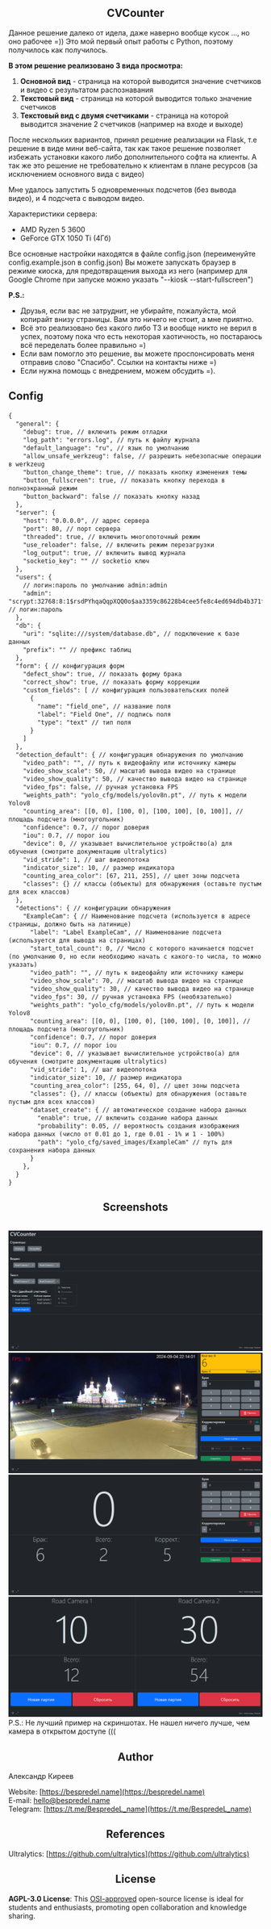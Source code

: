## <div align="center">CVCounter</div>
Данное решение далеко от идела, даже наверно вообще кусок ..., но оно рабочее =))
Это мой первый опыт работы с Python, поэтому получилось как получилось.


**В этом решение реализовано 3 вида просмотра:**
1. **Основной вид** - страница на которой выводится значение счетчиков и видео с результатом распознавания
2. **Текстовый вид** - страница на которой выводится только значение счетчиков
3. **Текстовый вид с двумя счетчиками** - страница на которой выводится значение 2 счетчиков (например на входе и выходе)

После нескольких вариантов, принял решение реализации на Flask, т.е решение в виде мини веб-сайта,
так как такое решение позволяет избежать установки какого либо дополнительного софта на клиенты.
А так же это решение не требовательно к клиентам в плане ресурсов (за исключением основного вида с видео)

Мне удалось запустить 5 одновременных подсчетов (без вывода видео), и 4 подсчета с выводом видео.<br>

Характеристики сервера:
- AMD Ryzen 5 3600
- GeForce GTX 1050 Ti (4Гб)

Все основные настройки находятся в файле config.json (переименуйте config.example.json в config.json)
Вы можете запускать браузер в режиме киоска, для предотвращения выхода из него (например для Google Chrome при запуске можно указать "--kiosk --start-fullscreen")

**P.S.:** 
- Друзья, если вас не затруднит, не убирайте, пожалуйста, мой копирайт внизу страницы. Вам это ничего не стоит, а мне приятно.
- Всё это реализовано без какого либо ТЗ и вообще никто не верил в успех, поэтому пока что есть некоторая хаотичность, но постараюсь всё переделать более правильно =)
- Если вам помогло это решение, вы можете проспонсировать меня отправив слово "Спасибо". Ссылки на контакты ниже =)
- Если нужна помощь с внедрением, можем обсудить =).

## Config
```json5
{
  "general": {
    "debug": true, // включить режим отладки
    "log_path": "errors.log", // путь к файлу журнала
    "default_language": "ru", // язык по умолчанию
    "allow_unsafe_werkzeug": false, // разрешить небезопасные операции в werkzeug
    "button_change_theme": true, // показать кнопку изменения темы
    "button_fullscreen": true, // показать кнопку перехода в полноэкранный режим
    "button_backward": false // показать кнопку назад
  },
  "server": {
    "host": "0.0.0.0", // адрес сервера
    "port": 80, // порт сервера
    "threaded": true, // включить многопоточный режим
    "use_reloader": false, // включить режим перезагрузки
    "log_output": true, // включить вывод журнала
    "socketio_key": "" // socketio ключ
  },
  "users": {
    // логин:пароль по умолчанию admin:admin
    "admin": "scrypt:32768:8:1$rsdPYhqaQqpXQQ0o$aa3359c86228b4cee5fe8c4ed694db4b371fa7fab5100fa7b446db7e1ed8077e3bb63228d4a1899aeeef9b8d15f8e8bdbcc3457f020bcb3ec320332c76b5896b" // логин:пароль
  },
  "db": {
    "uri": "sqlite:///system/database.db", // подключение к базе данных
    "prefix": "" // префикс таблиц
  }, 
  "form": { // конфигурация форм
    "defect_show": true, // показать форму брака
    "correct_show": true, // показать форму коррекции
    "custom_fields": [ // конфигурация пользовательских полей
      {
        "name": "field_one", // название поля
        "label": "Field One", // подпись поля
        "type": "text" // тип поля
      }
    ]
  },
  "detection_default": { // конфигурация обнаружения по умолчанию
    "video_path": "", // путь к видеофайлу или источнику камеры
    "video_show_scale": 50, // масштаб вывода видео на странице
    "video_show_quality": 50, // качество вывода видео на странице
    "video_fps": false, // ручная установка FPS
    "weights_path": "yolo_cfg/models/yolov8n.pt", // путь к модели Yolov8
    "counting_area": [[0, 0], [100, 0], [100, 100], [0, 100]], // площадь подсчета (многоугольник)
    "confidence": 0.7, // порог доверия
    "iou": 0.7, // порог iou
    "device": 0, // указывает вычислительное устройство(а) для обучения (смотрите документацию ultralytics)
    "vid_stride": 1, // шаг видеопотока
    "indicator_size": 10, // размер индикатора
    "counting_area_color": [67, 211, 255], // цвет зоны подсчета
    "classes": {} // классы (объекты) для обнаружения (оставьте пустым для всех классов)
  },
  "detections": { // конфигурации обнаружения
    "ExampleCam": { // Наименование подсчета (используется в адресе страницы, должно быть на латинице)
      "label": "Label ExampleCam", // Наименование подсчета (используется для вывода на страницах)
      "start_total_count": 0, // Число с которого начинается подсчет (по умолчанию 0, но если необходимо начать с какого-то числа, то можно указать)
      "video_path": "", // путь к видеофайлу или источнику камеры
      "video_show_scale": 70, // масштаб вывода видео на странице
      "video_show_quality": 30, // качество вывода видео на странице
      "video_fps": 30, // ручная установка FPS (необязательно)
      "weights_path": "yolo_cfg/models/yolov8n.pt", // путь к модели Yolov8
      "counting_area": [[0, 0], [100, 0], [100, 100], [0, 100]], // площадь подсчета (многоугольник)
      "confidence": 0.7, // порог доверия
      "iou": 0.7, // порог iou
      "device": 0, // указывает вычислительное устройство(а) для обучения (смотрите документацию ultralytics)
      "vid_stride": 1, // шаг видеопотока
      "indicator_size": 10, // размер индикатора
      "counting_area_color": [255, 64, 0], // цвет зоны подсчета
      "classes": {}, // классы (объекты) для обнаружения (оставьте пустым для всех классов)
      "dataset_create": { // автоматическое создание набора данных
        "enable": true, // включить создание набора данных
        "probability": 0.05, // вероятность создания изображения набора данных (число от 0.01 до 1, где 0.01 - 1% и 1 - 100%)
        "path": "yolo_cfg/saved_images/ExampleCam" // путь для сохранения набора данных
      }
    },
  }
}
```

## <div align="center">Screenshots</div>
<img src="https://github.com/BespredeL/BespredeL/blob/9b1aa0d2a841c04fce5a0cf58453f6cd5c831a88/VideoView.gif" alt="">
<img src="https://github.com/BespredeL/BespredeL/blob/da1fce84f2e64f149142a7302a98a7e5e06f62fa/IndexPage.png" alt="">
<img src="https://github.com/BespredeL/BespredeL/blob/da1fce84f2e64f149142a7302a98a7e5e06f62fa/VideoView.png" alt="">
<img src="https://github.com/BespredeL/BespredeL/blob/da1fce84f2e64f149142a7302a98a7e5e06f62fa/TextView.png" alt="">
<img src="https://github.com/BespredeL/BespredeL/blob/da1fce84f2e64f149142a7302a98a7e5e06f62fa/MultiTextView.png" alt="">
P.S.: Не лучший пример на скриншотах. Не нашел ничего лучше, чем камера в открытом доступе (((

## <div align="center">Author</div>

Александр Киреев

Website: [https://bespredel.name](https://bespredel.name)<br>
E-mail: [hello@bespredel.name](mailto:hello@bespredel.name)<br>
Telegram: [https://t.me/BespredeL_name](https://t.me/BespredeL_name)

## <div align="center">References</div>
Ultralytics: [https://github.com/ultralytics](https://github.com/ultralytics)

## <div align="center">License</div>
**AGPL-3.0 License**: This [OSI-approved](https://opensource.org/licenses/) open-source license is ideal for students and enthusiasts,
  promoting open collaboration and knowledge sharing.